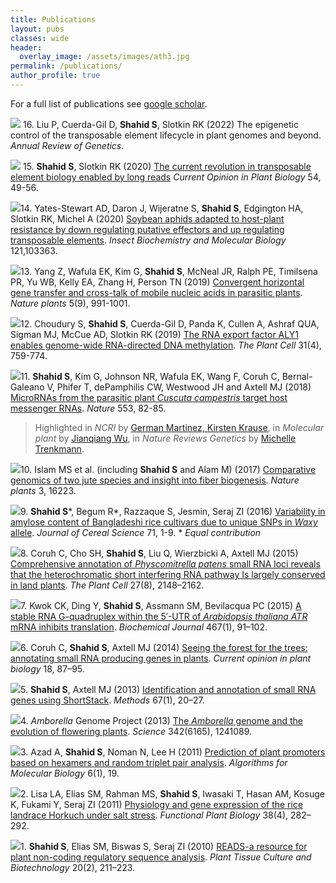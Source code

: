 ```yaml
---
title: Publications
layout: pubs
classes: wide
header:
  overlay_image: /assets/images/ath3.jpg
permalink: /publications/
author_profile: true
---
```

<script type="text/javascript" src="https://d1bxh8uas1mnw7.cloudfront.net/assets/embed.js"></script>
For a full list of publications see [google scholar](https://scholar.google.com/citations?user=lez4bcIAAAAJ&hl=en).

[![](/assets/pubs/2022_TE.jpg)](https://www.annualreviews.org/toc/genet/forthcoming) 16\. Liu P, Cuerda-Gil D, __Shahid S__, Slotkin RK (2022) The epigenetic control of the transposable element lifecycle in plant genomes and beyond. *Annual Review of Genetics*.

[![](/assets/pubs/2020_long_reads.jpg)](https://doi.org/10.1016/j.pbi.2019.12.012) 15\. __Shahid S__, Slotkin RK (2020) [The current revolution in transposable element biology enabled by long reads](https://doi.org/10.1016/j.pbi.2019.12.012) *Current Opinion in Plant Biology* 54, 49-56.  


[![](/assets/pubs/2020_aphid.png)](https://doi.org/10.1016/j.ibmb.2020.103363)14\. Yates-Stewart AD, Daron J, Wijeratne S, __Shahid S__, Edgington HA, Slotkin RK, Michel A (2020) [Soybean aphids adapted to host-plant resistance by down regulating putative effectors and up regulating transposable elements](https://doi.org/10.1016/j.ibmb.2020.103363). *Insect Biochemistry and Molecular Biology* 121,103363.

[![](/assets/pubs/2019_hgt.png)](https://doi.org/10.1038/s41477-019-0458-0)13\. Yang Z, Wafula EK, Kim G, __Shahid S__, McNeal JR, Ralph PE, Timilsena PR, Yu WB, Kelly EA, Zhang H, Person TN (2019) [Convergent horizontal gene transfer and cross-talk of mobile nucleic acids in parasitic plants](https://doi.org/10.1038/s41477-019-0458-0). *Nature plants* 5(9), 991-1001.

[![](/assets/pubs/2019_ALY1.png)](http://dx.doi.org/10.1105/tpc.18.00624)12\. Choudury S, __Shahid S__, Cuerda-Gil D, Panda K, Cullen A, Ashraf QUA, Sigman MJ, McCue AD, Slotkin RK (2019) [The RNA export factor ALY1 enables genome-wide RNA-directed DNA methylation](http://dx.doi.org/10.1105/tpc.18.00624). *The Plant Cell* 31(4), 759-774.

[![](/assets/pubs/2018_cuscuta.png)](http://dx.doi.org/10.1038/nature25027)11\. __Shahid S__, Kim G, Johnson NR, Wafula EK, Wang F, Coruh C, Bernal-Galeano V, Phifer T, dePamphilis CW, Westwood JH and Axtell MJ (2018) [MicroRNAs from the parasitic plant *Cuscuta* *campestris* target host messenger RNAs](http://dx.doi.org/10.1038/nature25027). *Nature* 553, 82-85.

> Highlighted in *NCRI* by [German Martinez, Kirsten Krause](http://ncri.amegroups.com/article/view/4462),
> in *Molecular plant* by [Jianqiang Wu](https://www.sciencedirect.com/science/article/pii/S1674205218300546),
> in *Nature Reviews Genetics* by [Michelle Trenkmann](https://www.nature.com/articles/nrg.2018.3).

[![](/assets/pubs/2016_jute.png)](http://dx.doi.org/10.1038/nplants.2016.223)10\. Islam MS et al. (including __Shahid S__ and Alam M) (2017) [Comparative genomics of two jute species and insight into fiber biogenesis](http://dx.doi.org/10.1038/nplants.2016.223). *Nature plants* 3, 16223.

[![](/assets/pubs/2016_waxy.png)](http://dx.doi.org/10.1016/j.jcs.2016.07.006)9\. __Shahid S__\*, Begum R\*, Razzaque S, Jesmin, Seraj ZI (2016) [Variability in amylose content of Bangladeshi rice cultivars due to unique SNPs in *Waxy* allele](http://dx.doi.org/10.1016/j.jcs.2016.07.006). *Journal of Cereal Science* 71, 1-9. \* *Equal contribution*

[![](/assets/pubs/2015_moss.png)](http://dx.doi.org/10.1105/tpc.15.00228)8\. Coruh C, Cho SH, __Shahid S__, Liu Q, Wierzbicki A, Axtell MJ (2015) [Comprehensive annotation of *Physcomitrella patens* small RNA loci reveals that the heterochromatic short interfering RNA pathway Is largely conserved in land plants](http://dx.doi.org/10.1105/tpc.15.00228). *The Plant Cell* 27(8), 2148–2162.

[![](/assets/pubs/2015_g.png)](http://dx.doi.org/10.1042/BJ20141063)7\. Kwok CK, Ding Y, __Shahid S__, Assmann SM, Bevilacqua PC (2015) [A stable RNA G-quadruplex within the 5′-UTR of *Arabidopsis thaliana ATR* mRNA inhibits translation](http://dx.doi.org/10.1042/BJ20141063). *Biochemical Journal* 467(1), 91–102.

[![](/assets/pubs/2014_forest.png)](https://dx.doi.org/10.1016/j.pbi.2014.02.008)6\. Coruh C, __Shahid S__, Axtell MJ (2014) [Seeing the forest for the trees: annotating small RNA producing genes in plants](https://dx.doi.org/10.1016/j.pbi.2014.02.008). *Current opinion in plant biology* 18, 87–95.

[![](/assets/pubs/2014_shortstack.png)](http://dx.doi.org/10.1016/j.ymeth.2013.10.004)5\. __Shahid S__, Axtell MJ (2013) [Identification and annotation of small RNA genes using ShortStack](http://dx.doi.org/10.1016/j.ymeth.2013.10.004). *Methods* 67(1), 20–27.

[![](/assets/pubs/2013_amborella.png)](http:dx.doi.org/10.1126/science.1241089)4\. *Amborella* Genome Project (2013) [The *Amborella* genome and the evolution of flowering plants](http:dx.doi.org/10.1126/science.1241089). *Science* 342(6165), 1241089.

[![](/assets/pubs/2011_promoters.png)](http://dx.doi.org/10.1186/1748-7188-6-19)3\. Azad A, __Shahid S__, Noman N, Lee H (2011) [Prediction of plant promoters based on hexamers and random triplet pair analysis](http://dx.doi.org/10.1186/1748-7188-6-19). *Algorithms for Molecular Biology* 6(1), 19.

[![](/assets/pubs/2011_horkuch.png)](http://dx.doi.org/10.1071/FP10198)2\. Lisa LA, Elias SM, Rahman MS, __Shahid S__, Iwasaki T, Hasan AM, Kosuge K, Fukami Y, Seraj ZI (2011) [Physiology and gene expression of the rice landrace Horkuch under salt stress](http://dx.doi.org/10.1071/FP10198). *Functional Plant Biology* 38(4), 282–292.

[![](/assets/pubs/2010_reads.png)](http://dx.doi.org/10.3329/ptcb.v20i2.6916)1\. __Shahid S__, Elias SM, Biswas S, Seraj ZI (2010) [READS-a resource for plant non-coding regulatory sequence analysis](http://dx.doi.org/10.3329/ptcb.v20i2.6916). *Plant Tissue Culture and Biotechnology* 20(2), 211–223.
